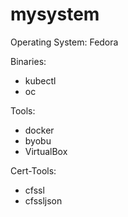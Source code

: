 # mysystem


Operating System: Fedora

Binaries:

* kubectl
* oc


Tools:
* docker
* byobu
* VirtualBox

Cert-Tools:
* cfssl
* cfssljson

